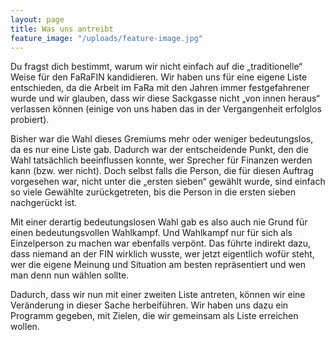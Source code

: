 ```yaml
---
layout: page
title: Was uns antreibt
feature_image: "/uploads/feature-image.jpg"
---
```


Du fragst dich bestimmt, warum wir nicht einfach auf die „traditionelle“ Weise für den FaRaFIN kandidieren. Wir haben uns für eine eigene Liste entschieden, da die Arbeit im FaRa mit den Jahren immer festgefahrener wurde und wir glauben, dass wir diese Sackgasse nicht „von innen heraus“ verlassen können (einige von uns haben das in der Vergangenheit erfolglos probiert).

Bisher war die Wahl dieses Gremiums mehr oder weniger bedeutungslos, da es nur eine Liste gab. Dadurch war der entscheidende Punkt, den die Wahl tatsächlich beeinflussen konnte, wer Sprecher für Finanzen werden kann (bzw. wer nicht). Doch selbst falls die Person, die für diesen Auftrag vorgesehen war, nicht unter die „ersten sieben“ gewählt wurde, sind einfach so viele Gewählte zurückgetreten, bis die Person in die ersten sieben nachgerückt ist.

Mit einer derartig bedeutungslosen Wahl gab es also auch nie Grund für einen bedeutungsvollen Wahlkampf. Und Wahlkampf nur für sich als Einzelperson zu machen war ebenfalls verpönt. Das führte indirekt dazu, dass niemand an der FIN wirklich wusste, wer jetzt eigentlich wofür steht, wer die eigene Meinung und Situation am besten repräsentiert und wen man denn nun wählen sollte.

Dadurch, dass wir nun mit einer zweiten Liste antreten, können wir eine Veränderung in dieser Sache herbeiführen. Wir haben uns dazu ein Programm gegeben, mit Zielen, die wir gemeinsam als Liste erreichen wollen.
